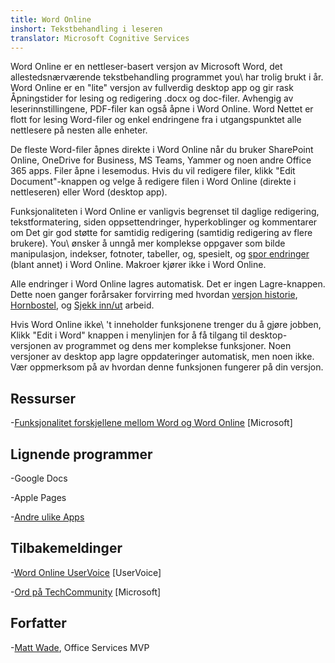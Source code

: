 ```yaml
---
title: Word Online
inshort: Tekstbehandling i leseren
translator: Microsoft Cognitive Services
---
```



Word Online er en nettleser-basert versjon av Microsoft Word, det allestedsnærværende
tekstbehandling programmet you\ har trolig brukt i år. Word Online er
en \"lite\" versjon av fullverdig desktop app og gir rask
Åpningstider for lesing og redigering .docx og doc-filer. Avhengig av
leserinnstillingene, PDF-filer kan også åpne i Word Online. Word
Nettet er flott for lesing Word-filer og enkel endringene fra
i utgangspunktet alle nettlesere på nesten alle enheter.

De fleste Word-filer åpnes direkte i Word Online når du bruker SharePoint
Online, OneDrive for Business, MS Teams, Yammer og noen andre Office
365 apps. Filer åpne i lesemodus. Hvis du vil redigere filer, klikk
\"Edit Document\"-knappen og velge å redigere filen i Word Online
(direkte i nettleseren) eller Word (desktop app).

Funksjonaliteten i Word Online er vanligvis begrenset til daglige redigering,
tekstformatering, siden oppsettendringer, hyperkoblinger og kommentarer om
Det gir god støtte for samtidig redigering (samtidig redigering av
flere brukere). You\ ønsker å unngå mer komplekse oppgaver som bilde
manipulasjon, indekser, fotnoter, tabeller, og, spesielt, og [spor
endringer](http://icansharepoint.com/version-history-isnt-track-changes/)
(blant annet) i Word Online. Makroer kjører ikke i Word Online.

Alle endringer i Word Online lagres automatisk. Det er ingen
Lagre-knappen. Dette noen ganger forårsaker forvirring med hvordan [versjon
historie](http://icsh.pt/VersionHistory),
[Hornbostel](http://icsh.pt/CoAuthoring), og [Sjekk
inn/ut](http://icsh.pt/SPCheckOut) arbeid.

Hvis Word Online ikke\ 't inneholder funksjonene trenger du å gjøre jobben,
Klikk \"Edit i Word\" knappen i menylinjen for å få tilgang til
desktop-versjonen av programmet og dens mer komplekse funksjoner. Noen versjoner
av desktop app lagre oppdateringer automatisk, men noen ikke. Vær oppmerksom på
av hvordan denne funksjonen fungerer på din versjon.

Ressurser
---------

-[Funksjonalitet forskjellene mellom Word og Word
    Online](https://support.office.com/en-us/article/Differences-between-using-a-document-in-the-browser-and-in-Word-3e863ce3-e82c-4211-8f97-5b33c36c55f8)
    \[Microsoft\]

Lignende programmer
--------------------

-Google Docs

-Apple Pages

-[Andre ulike
    Apps](https://en.wikipedia.org/wiki/List_of_word_processors#Online)

Tilbakemeldinger
---------

-[Word Online UserVoice](https://word.uservoice.com/forums/271331-word-online)
    \[UserVoice\]

-[Ord på TechCommunity](https://techcommunity.microsoft.com/t5/Word/ct-p/Word)
    \[Microsoft\]

Forfatter
---------

-[Matt Wade](https://www.linkedin.com/in/thatmattwade/), Office Services MVP


